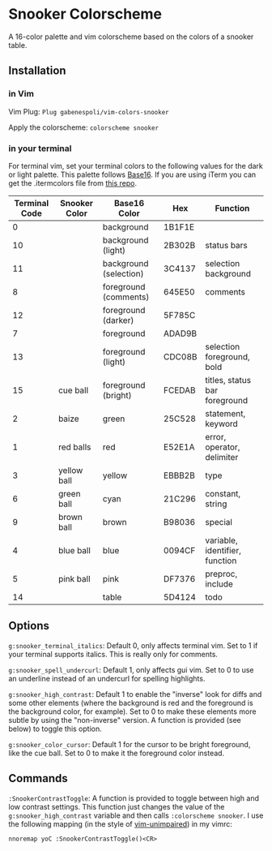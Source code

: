 # Snooker Colorscheme

A 16-color palette and vim colorscheme based on the colors of a snooker table.

## Installation

### in Vim

Vim Plug:
`Plug gabenespoli/vim-colors-snooker`

Apply the colorscheme:
`colorscheme snooker`

### in your terminal

For terminal vim, set your terminal colors to the following values for the dark or light palette. This palette follows [Base16](https://github.com/chriskempson/base16). If you are using iTerm you can get the .itermcolors file from [this repo](https://github.com/gabenespoli/iterm-color-palettes).

| Terminal Code | Snooker Color  | Base16 Color           | Hex    | Function                       |
| ------------- | -------------- | ---------------------- | ------ | -----------------------------  |
| 0             |                | background             | 1B1F1E |                                |
| 10            |                | background (light)     | 2B302B | status bars                    |
| 11            |                | background (selection) | 3C4137 | selection background           |
| 8             |                | foreground (comments)  | 645E50 | comments                       |
| 12            |                | foreground (darker)    | 5F785C |                                |
| 7             |                | foreground             | ADAD9B |                                |
| 13            |                | foreground (light)     | CDC08B | selection foreground, bold     |
| 15            | cue ball       | foreground (bright)    | FCEDAB | titles, status bar foreground  |
| 2             | baize          | green                  | 25C528 | statement, keyword             |
| 1             | red balls      | red                    | E52E1A | error, operator, delimiter     |
| 3             | yellow ball    | yellow                 | EBBB2B | type                           |
| 6             | green ball     | cyan                   | 21C296 | constant, string               |
| 9             | brown ball     | brown                  | B98036 | special                        |
| 4             | blue ball      | blue                   | 0094CF | variable, identifier, function |
| 5             | pink ball      | pink                   | DF7376 | preproc, include               |
| 14            |                | table                  | 5D4124 | todo                           |

## Options

`g:snooker_terminal_italics`: Default 0, only affects terminal vim. Set to 1 if your terminal supports italics. This is really only for comments.

`g:snooker_spell_undercurl`: Default 1, only affects gui vim. Set to 0 to use an underline instead of an undercurl for spelling highlights.

`g:snooker_high_contrast`: Default 1 to enable the "inverse" look for diffs and some other elements (where the background is red and the foreground is the background color, for example). Set to 0 to make these elements more subtle by using the "non-inverse" version. A function is provided (see below) to toggle this option.

`g:snooker_color_cursor`: Default 1 for the cursor to be bright foreground, like the cue ball. Set to 0 to make it the foreground color instead.

## Commands

`:SnookerContrastToggle`: A function is provided to toggle between high and low contrast settings. This function just changes the value of the `g:snooker_high_contrast` variable and then calls `:colorscheme snooker`. I use the following mapping (in the style of [vim-unimpaired](https://github.com/tpope/vim-unimpaired)) in my vimrc:

```vim
nnoremap yoC :SnookerContrastToggle()<CR>
```

